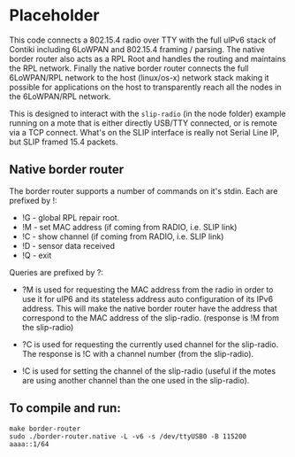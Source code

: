 # Placeholder

This code connects a 802.15.4 radio over TTY with the full uIPv6 stack of Contiki including 6LoWPAN and 802.15.4 framing / parsing. The native border router also acts as a RPL Root and handles the routing and maintains the RPL network. Finally the native border router connects the full 6LoWPAN/RPL network to the host (linux/os-x) network stack making it possible for applications on the host to transparently reach all the nodes in the 6LoWPAN/RPL network.

This is designed to interact with the `slip-radio` (in the node folder) example running on a mote that is either directly USB/TTY connected, or is remote via a TCP connect.  What's on the SLIP interface is really not Serial Line IP, but SLIP framed 15.4 packets.

## Native border router

The border router supports a number of commands on it's stdin.
Each are prefixed by !:
* !G - global RPL repair root.
* !M - set MAC address (if coming from RADIO, i.e. SLIP link)
* !C - show channel (if coming from RADIO, i.e. SLIP link)
* !D - sensor data received
* !Q - exit

Queries are prefixed by ?:
* ?M is used for requesting the MAC address from the radio in order to use it for uIP6 and its stateless address auto configuration of its IPv6 address. This will make the native border router have the address that correspond to the MAC address of the slip-radio. (response is !M from the slip-radio)

* ?C is used for requesting the currently used channel for the slip-radio. The response is !C with a channel number (from the slip-radio).

* !C is used for setting the channel of the slip-radio (useful if the motes are using another channel than the one used in the slip-radio).

## To compile and run:

````
make border-router
sudo ./border-router.native -L -v6 -s /dev/ttyUSB0 -B 115200 aaaa::1/64
````
